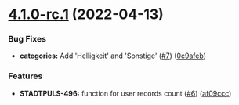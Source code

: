 # [4.1.0-rc.1](https://github.com/technologiestiftung/stadtpuls-supabase/compare/v4.0.0...v4.1.0-rc.1) (2022-04-13)


### Bug Fixes

* **categories:** Add 'Helligkeit' and 'Sonstige' ([#7](https://github.com/technologiestiftung/stadtpuls-supabase/issues/7)) ([0c9afeb](https://github.com/technologiestiftung/stadtpuls-supabase/commit/0c9afeb9853a079969a3d962da5700e85c24a726))


### Features

* **STADTPULS-496:** function for user records count ([#6](https://github.com/technologiestiftung/stadtpuls-supabase/issues/6)) ([af09ccc](https://github.com/technologiestiftung/stadtpuls-supabase/commit/af09ccc3943336506394f134cb39c322103af05a))
